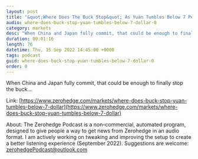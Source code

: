 ```yaml
---
layout: post
title: "&quot;Where Does The Buck Stop&quot; As Yuan Tumbles Below 7 Per Dollar"
audio: where-does-buck-stop-yuan-tumbles-below-7-dollar-0
category: markets
desc: "When China and Japan fully commit, that could be enough to finally stop the buck..."
duration: 00:01:16
length: 76
datetime: Thu, 15 Sep 2022 14:45:00 +0000
tags: podcast
guid: where-does-buck-stop-yuan-tumbles-below-7-dollar-0
order: 0
---
```

When China and Japan fully commit, that could be enough to finally stop the buck...

Link: [https://www.zerohedge.com/markets/where-does-buck-stop-yuan-tumbles-below-7-dollar](https://www.zerohedge.com/markets/where-does-buck-stop-yuan-tumbles-below-7-dollar)

About: The Zerohedge Podcast is a non-commercial, automated program, designed to give people a way to get news from Zerohedge in an audio format.  I am actively working on tweaking and improving the setup to create a better listening experience (September 2022).  Suggestions are welcome: [zerohedgePodcast@outlook.com](mailto:zerohedgePodcast@outlook.com)